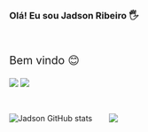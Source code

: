 ### Olá! Eu sou Jadson Ribeiro 🖐️
<br> 
<p style="font-size:20px" style="border-shadowm:10px 10px 5px yellow">Bem vindo 😊</p>

[![](https://img.shields.io/badge/LinkedIn-0077B5?style=for-the-badge&logo=linkedin&logoColor=white)](https://www.linkedin.com/in/jadson-ribeiro-76bab917b/)
[![](https://img.shields.io/badge/Instagram-E4405F?style=for-the-badge&logo=instagram&logoColor=white)](https://www.instagram.com/jadsonpublim/)

<br>

<div 
style="display:flex; gap: 30px; height: 200px">

![Jadson GitHub stats](https://github-readme-stats.vercel.app/api?username=Jadsonrsl&theme=blue-green)

![](https://github-readme-stats.vercel.app/api/top-langs/?username=Jadsonrsl&theme=blue-green)

</div>
